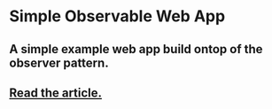 # Simple Observable Web App
## A simple example web app build ontop of the observer pattern. 
## [Read the article.](https://codeburst.io/observer-pattern-how-can-it-be-used-to-build-a-simple-web-app-651d92d942f5?source=friends_link&sk=8d96e27db9fcf7b971a3945304c57129)